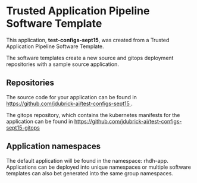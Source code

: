 # Trusted Application Pipeline Software Template

This application, **test-configs-sept15**, was created from a Trusted Application Pipeline Software Template.

The software templates create a new source and gitops deployment repositories with a sample source application. 

## Repositories

The source code for your application can be found in [https://github.com/jdubrick-ai/test-configs-sept15 ](https://github.com/jdubrick-ai/test-configs-sept15 ).
 
The gitops repository, which contains the kubernetes manifests for the application can be found in 
[https://github.com/jdubrick-ai/test-configs-sept15-gitops ](https://github.com/jdubrick-ai/test-configs-sept15-gitops ) 

## Application namespaces 

The default application will be found in the namespace: rhdh-app. Applications can be deployed into unique namespaces or multiple software templates can also bet generated into the same group namespaces.  
